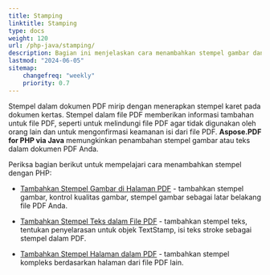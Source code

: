 ```yaml
---
title: Stamping 
linktitle: Stamping
type: docs
weight: 120
url: /php-java/stamping/
description: Bagian ini menjelaskan cara menambahkan stempel gambar dan stempel teks ke halaman PDF.
lastmod: "2024-06-05"
sitemap:
    changefreq: "weekly"
    priority: 0.7
---
```


Stempel dalam dokumen PDF mirip dengan menerapkan stempel karet pada dokumen kertas. Stempel dalam file PDF memberikan informasi tambahan untuk file PDF, seperti untuk melindungi file PDF agar tidak digunakan oleh orang lain dan untuk mengonfirmasi keamanan isi dari file PDF. **Aspose.PDF for PHP via Java** memungkinkan penambahan stempel gambar atau teks dalam dokumen PDF Anda.

Periksa bagian berikut untuk mempelajari cara menambahkan stempel dengan PHP:

- [Tambahkan Stempel Gambar di Halaman PDF](/pdf/php-java/image-stamps-in-pdf-page/) - tambahkan stempel gambar, kontrol kualitas gambar, stempel gambar sebagai latar belakang file PDF Anda.
- [Tambahkan Stempel Teks dalam File PDF](/pdf/php-java/text-stamps-in-the-pdf-file/) - tambahkan stempel teks, tentukan penyelarasan untuk objek TextStamp, isi teks stroke sebagai stempel dalam PDF.

- [Tambahkan Stempel Halaman dalam PDF](/pdf/php-java/page-stamps-in-the-pdf-file/) - tambahkan stempel kompleks berdasarkan halaman dari file PDF lain.